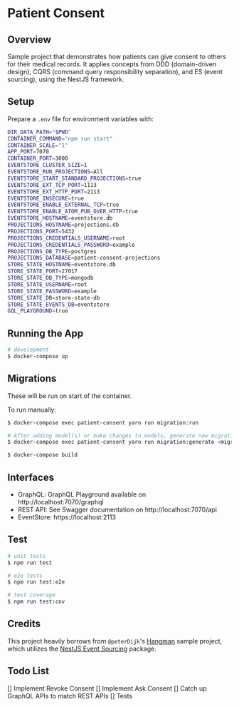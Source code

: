 # Patient Consent

## Overview

Sample project that demonstrates how patients can give consent to others for their medical records. It applies concepts from DDD (domain-driven design), CQRS (command query responsibility separation), and ES (event sourcing), using the NestJS framework.

## Setup

Prepare a `.env` file for environment variables with:

```bash
DIR_DATA_PATH="$PWD"
CONTAINER_COMMAND="npm run start"
CONTAINER_SCALE="1"
APP_PORT=7070
CONTAINER_PORT=3000
EVENTSTORE_CLUSTER_SIZE=1
EVENTSTORE_RUN_PROJECTIONS=All
EVENTSTORE_START_STANDARD_PROJECTIONS=true
EVENTSTORE_EXT_TCP_PORT=1113
EVENTSTORE_EXT_HTTP_PORT=2113
EVENTSTORE_INSECURE=true
EVENTSTORE_ENABLE_EXTERNAL_TCP=true
EVENTSTORE_ENABLE_ATOM_PUB_OVER_HTTP=true
EVENTSTORE_HOSTNAME=eventstore.db
PROJECTIONS_HOSTNAME=projections.db
PROJECTIONS_PORT=5432
PROJECTIONS_CREDENTIALS_USERNAME=root
PROJECTIONS_CREDENTIALS_PASSWORD=example
PROJECTIONS_DB_TYPE=postgres
PROJECTIONS_DATABASE=patient-consent-projections
STORE_STATE_HOSTNAME=eventstore.db
STORE_STATE_PORT=27017
STORE_STATE_DB_TYPE=mongodb
STORE_STATE_USERNAME=root
STORE_STATE_PASSWORD=example
STORE_STATE_DB=store-state-db
STORE_STATE_EVENTS_DB=eventstore
GQL_PLAYGROUND=true
```

## Running the App

```bash
# development
$ docker-compose up
```

## Migrations

These will be run on start of the container.

To run manually:

```bash
$ docker-compose exec patient-consent yarn run migration:run

# After adding model(s) or make changes to models, generate new migration:
$ docker-compose exec patient-consent yarn run migration:generate <migration-name>
```

```bash
$ docker-compose build
```

## Interfaces

- GraphQL: GraphQL Playground available on http://localhost:7070/graphql
- REST API: See Swagger documentation on http://localhost:7070/api
- EventStore: https://localhost:2113

## Test

```bash
# unit tests
$ npm run test

# e2e tests
$ npm run test:e2e

# test coverage
$ npm run test:cov
```

## Credits

This project heavily borrows from `@peterDijk`'s [Hangman](https://github.com/peterDijk/hangman-ddd-events) sample project, which utilizes the [NestJS Event Sourcing](https://github.com/peterDijk/nestjs-eventstoredb) package.

## Todo List

[] Implement Revoke Consent
[] Implement Ask Consent
[] Catch up GraphQL APIs to match REST APIs
[] Tests
